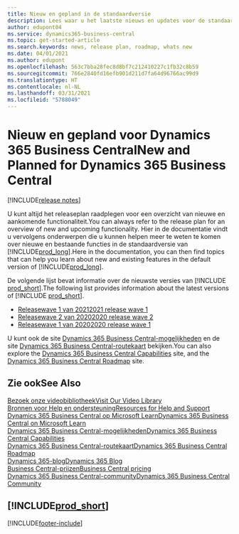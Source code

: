 ```yaml
---
title: Nieuw en gepland in de standaardversie
description: Lees waar u het laatste nieuws en updates voor de standaardversie van Business Central kunt vinden.
author: edupont04
ms.service: dynamics365-business-central
ms.topic: get-started-article
ms.search.keywords: news, release plan, roadmap, whats new
ms.date: 04/01/2021
ms.author: edupont
ms.openlocfilehash: 563c7bba28fec8d8bf7c212410227c1fb32c8b59
ms.sourcegitcommit: 766e2840fd16efb901d211d7fa64d96766ac99d9
ms.translationtype: HT
ms.contentlocale: nl-NL
ms.lasthandoff: 03/31/2021
ms.locfileid: "5788049"
---
```

# <a name="new-and-planned-for-dynamics-365-business-central"></a><span data-ttu-id="78a68-103">Nieuw en gepland voor Dynamics 365 Business Central</span><span class="sxs-lookup"><span data-stu-id="78a68-103">New and Planned for Dynamics 365 Business Central</span></span>

[!INCLUDE[release notes](includes/release-notes.md)]

<span data-ttu-id="78a68-104">U kunt altijd het releaseplan raadplegen voor een overzicht van nieuwe en aankomende functionaliteit.</span><span class="sxs-lookup"><span data-stu-id="78a68-104">You can always refer to the release plan for an overview of new and upcoming functionality.</span></span> <span data-ttu-id="78a68-105">Hier in de documentatie vindt u vervolgens onderwerpen die u kunnen helpen meer te weten te komen over nieuwe en bestaande functies in de standaardversie van [!INCLUDE[prod_long](includes/prod_long.md)].</span><span class="sxs-lookup"><span data-stu-id="78a68-105">Here in the documentation, you can then find topics that can help you learn about new and existing features in the default version of [!INCLUDE[prod_long](includes/prod_long.md)].</span></span>  

<span data-ttu-id="78a68-106">De volgende lijst bevat informatie over de nieuwste versies van [!INCLUDE [prod_short](includes/prod_short.md)].</span><span class="sxs-lookup"><span data-stu-id="78a68-106">The following list provides information about the latest versions of [!INCLUDE [prod_short](includes/prod_short.md)].</span></span>  

* [<span data-ttu-id="78a68-107">Releasewave 1 van 2021</span><span class="sxs-lookup"><span data-stu-id="78a68-107">2021 release wave 1</span></span>](/dynamics365-release-plan/2021wave1/smb/dynamics365-business-central/planned-features)  
* [<span data-ttu-id="78a68-108">Releasewave 2 van 2020</span><span class="sxs-lookup"><span data-stu-id="78a68-108">2020 release wave 2</span></span>](/dynamics365-release-plan/2020wave2/smb/dynamics365-business-central/planned-features)  
* [<span data-ttu-id="78a68-109">Releasewave 1 van 2020</span><span class="sxs-lookup"><span data-stu-id="78a68-109">2020 release wave 1</span></span>](/dynamics365-release-plan/2020wave1/dynamics365-business-central/planned-features)  

<span data-ttu-id="78a68-110">U kunt ook de site [Dynamics 365 Business Central-mogelijkheden](https://dynamics.microsoft.com/business-central/capabilities/) en de site [Dynamics 365 Business Central-routekaart](https://dynamics.microsoft.com/roadmap/business-central/) bekijken.</span><span class="sxs-lookup"><span data-stu-id="78a68-110">You can also explore the [Dynamics 365 Business Central Capabilities](https://dynamics.microsoft.com/business-central/capabilities/) site, and the [Dynamics 365 Business Central Roadmap](https://dynamics.microsoft.com/roadmap/business-central/) site.</span></span>  

## <a name="see-also"></a><span data-ttu-id="78a68-111">Zie ook</span><span class="sxs-lookup"><span data-stu-id="78a68-111">See Also</span></span>

[<span data-ttu-id="78a68-112">Bezoek onze videobibliotheek</span><span class="sxs-lookup"><span data-stu-id="78a68-112">Visit Our Video Library</span></span>](across-videos.md)  
[<span data-ttu-id="78a68-113">Bronnen voor Help en ondersteuning</span><span class="sxs-lookup"><span data-stu-id="78a68-113">Resources for Help and Support</span></span>](product-help-and-support.md)  
[<span data-ttu-id="78a68-114">Dynamics 365 Business Central op Microsoft Learn</span><span class="sxs-lookup"><span data-stu-id="78a68-114">Dynamics 365 Business Central on Microsoft Learn</span></span>](/learn/dynamics365/business-central?WT.mc_id=dyn365bc_landingpage-docs)  
[<span data-ttu-id="78a68-115">Dynamics 365 Business Central-mogelijkheden</span><span class="sxs-lookup"><span data-stu-id="78a68-115">Dynamics 365 Business Central Capabilities</span></span>](https://dynamics.microsoft.com/business-central/capabilities/)  
[<span data-ttu-id="78a68-116">Dynamics 365 Business Central-routekaart</span><span class="sxs-lookup"><span data-stu-id="78a68-116">Dynamics 365 Business Central Roadmap</span></span>](https://dynamics.microsoft.com/roadmap/business-central/)  
[<span data-ttu-id="78a68-117">Dynamics 365-blog</span><span class="sxs-lookup"><span data-stu-id="78a68-117">Dynamics 365 Blog</span></span>](https://cloudblogs.microsoft.com/dynamics365/it/product/business-central/)  
[<span data-ttu-id="78a68-118">Business Central-prijzen</span><span class="sxs-lookup"><span data-stu-id="78a68-118">Business Central pricing</span></span>](https://dynamics.microsoft.com/business-central/overview/#pricing)  
[<span data-ttu-id="78a68-119">Dynamics 365 Business Central-community</span><span class="sxs-lookup"><span data-stu-id="78a68-119">Dynamics 365 Business Central Community</span></span>](https://community.dynamics.com/business/)

## [!INCLUDE[prod_short](includes/free_trial_md.md)]

[!INCLUDE[footer-include](includes/footer-banner.md)]